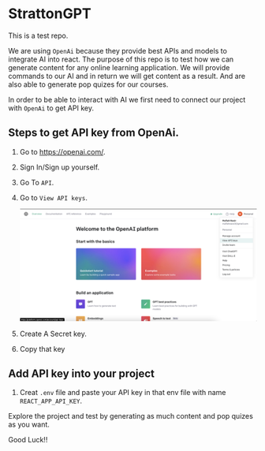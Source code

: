 # StrattonGPT

This is a test repo.

We are using `OpenAi` because they provide best APIs and models to integrate AI into react. The purpose of this repo is to test how we can generate content for any online learning application. We will provide commands to our AI and in return we will get content as a result. And are also able to generate pop quizes for our courses.

In order to be able to interact with AI we first need to connect our project with `OpenAi` to get API key.

## Steps to get API key from OpenAi.

1. Go to https://openai.com/.
2. Sign In/Sign up yourself.
3. Go To `API`.
4. Go to `View API keys`.

   ![Alt text](src/assets/screenshot1.png "Title")

5. Create A Secret key. 
6. Copy that key

## Add API key into your project

1. Creat `.env` file and paste your API key in that env file with name `REACT_APP_API_KEY`.

Explore the project and test by generating as much content and pop quizes as you want.

Good Luck!!

